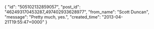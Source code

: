  {
   "id": "505102132859057",
   "post_id": "462493170453287_497402933628977",
   "from_name": "Scott Duncan",
   "message": "Pretty much, yes.",
   "created_time": "2013-04-21T19:55:47+0000"
 }
